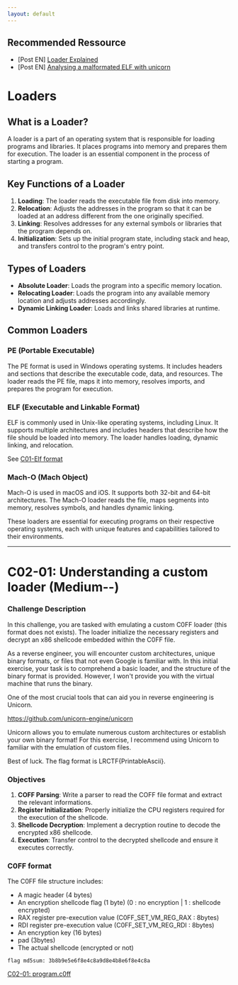 ```yaml
---
layout: default
---
```

## Recommended Ressource

- [Post EN] [Loader Explained](https://www.naukri.com/code360/library/what-is-loader)
- [Post EN] [Analysing a malformated ELF with unicorn](https://binaryresearch.github.io/2019/09/17/Analyzing-ELF-Binaries-with-Malformed-Headers-Part-1-Emulating-Tiny-Programs.html)

# Loaders

## What is a Loader?

A loader is a part of an operating system that is responsible for loading programs and libraries. It places programs into memory and prepares them for execution. The loader is an essential component in the process of starting a program.

## Key Functions of a Loader

1. **Loading**: The loader reads the executable file from disk into memory.
2. **Relocation**: Adjusts the addresses in the program so that it can be loaded at an address different from the one originally specified.
3. **Linking**: Resolves addresses for any external symbols or libraries that the program depends on.
4. **Initialization**: Sets up the initial program state, including stack and heap, and transfers control to the program's entry point.

## Types of Loaders

- **Absolute Loader**: Loads the program into a specific memory location.
- **Relocating Loader**: Loads the program into any available memory location and adjusts addresses accordingly.
- **Dynamic Linking Loader**: Loads and links shared libraries at runtime.

## Common Loaders

### PE (Portable Executable)
The PE format is used in Windows operating systems. It includes headers and sections that describe the executable code, data, and resources. The loader reads the PE file, maps it into memory, resolves imports, and prepares the program for execution.

### ELF (Executable and Linkable Format)
ELF is commonly used in Unix-like operating systems, including Linux. It supports multiple architectures and includes headers that describe how the file should be loaded into memory. The loader handles loading, dynamic linking, and relocation.

See [C01-Elf format](/pages/C01/elf.md)

### Mach-O (Mach Object)
Mach-O is used in macOS and iOS. It supports both 32-bit and 64-bit architectures. The Mach-O loader reads the file, maps segments into memory, resolves symbols, and handles dynamic linking.

These loaders are essential for executing programs on their respective operating systems, each with unique features and capabilities tailored to their environments.

-----------------------------

# C02-01: Understanding a custom loader (Medium--)

### Challenge Description

In this challenge, you are tasked with emulating a custom C0FF loader (this format does not exists). The loader initialize the necessary registers and decrypt an x86 shellcode embedded within the C0FF file.

As a reverse engineer, you will encounter custom architectures, unique binary formats, or files that not even Google is familiar with. In this initial exercise, your task is to comprehend a basic loader, and the structure of the binary format is provided. However, I won't provide you with the virtual machine that runs the binary.

One of the most crucial tools that can aid you in reverse engineering is Unicorn.

https://github.com/unicorn-engine/unicorn

Unicorn allows you to emulate numerous custom architectures or establish your own binary format!
For this exercise, I recommend using Unicorn to familiar with the emulation of custom files.

Best of luck. The flag format is LRCTF{PrintableAscii}.

### Objectives

1. **COFF Parsing**: Write a parser to read the COFF file format and extract the relevant informations.
2. **Register Initialization**: Properly initialize the CPU registers required for the execution of the shellcode.
3. **Shellcode Decryption**: Implement a decryption routine to decode the encrypted x86 shellcode.
4. **Execution**: Transfer control to the decrypted shellcode and ensure it executes correctly.

### C0FF format

The C0FF file structure includes:
- A magic header (4 bytes)
- An encryption shellcode flag (1 byte) (0 : no encryption | 1 : shellcode encrypted)  
- RAX register pre-execution value (C0FF_SET_VM_REG_RAX : 8bytes)
- RDI register pre-execution value (C0FF_SET_VM_REG_RDI : 8bytes)
- An encryption key (16 bytes)
- pad (3bytes)
- The actual shellcode (encrypted or not)  

`flag md5sum: 3b8b9e5e6f8e4c8a9d8e4b8e6f8e4c8a`

[C02-01: program.c0ff](/assets/module/c02/01/program.c0ff)  

